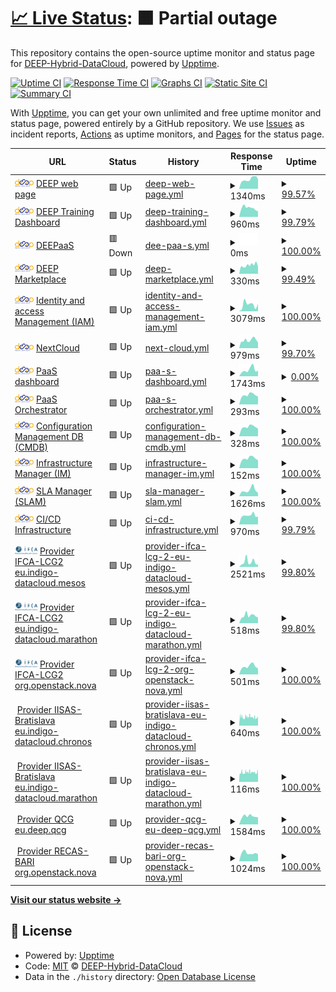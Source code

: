 # [📈 Live Status](https://status.deep-hybrid-datacloud.eu): <!--live status--> **🟧 Partial outage**

This repository contains the open-source uptime monitor and status page for [DEEP-Hybrid-DataCloud](https://deep-hybrid-datacloud.eu), powered by [Upptime](https://github.com/upptime/upptime).

[![Uptime CI](https://github.com/koj-co/upptime/workflows/Uptime%20CI/badge.svg)](https://github.com/koj-co/upptime/actions?query=workflow%3A%22Uptime+CI%22)
[![Response Time CI](https://github.com/koj-co/upptime/workflows/Response%20Time%20CI/badge.svg)](https://github.com/koj-co/upptime/actions?query=workflow%3A%22Response+Time+CI%22)
[![Graphs CI](https://github.com/koj-co/upptime/workflows/Graphs%20CI/badge.svg)](https://github.com/koj-co/upptime/actions?query=workflow%3A%22Graphs+CI%22)
[![Static Site CI](https://github.com/koj-co/upptime/workflows/Static%20Site%20CI/badge.svg)](https://github.com/koj-co/upptime/actions?query=workflow%3A%22Static+Site+CI%22)
[![Summary CI](https://github.com/koj-co/upptime/workflows/Summary%20CI/badge.svg)](https://github.com/koj-co/upptime/actions?query=workflow%3A%22Summary+CI%22)

With [Upptime](https://upptime.js.org), you can get your own unlimited and free uptime monitor and status page, powered entirely by a GitHub repository. We use [Issues](https://github.com/deephdc/status/issues) as incident reports, [Actions](https://github.com/deephdc/status/actions) as uptime monitors, and [Pages](https://status.deep-hybrid-datacloud.eu) for the status page.

<!--start: status pages-->
<!-- This summary is generated by Upptime (https://github.com/upptime/upptime) -->
<!-- Do not edit this manually, your changes will be overwritten -->
<!-- prettier-ignore -->
| URL | Status | History | Response Time | Uptime |
| --- | ------ | ------- | ------------- | ------ |
| <img alt="" src="https://raw.githubusercontent.com/deephdc/status/master/static/logo.png" height="13"> [DEEP web page](https://deep-hybrid-datacloud.eu/) | 🟩 Up | [deep-web-page.yml](https://github.com/deephdc/status/commits/HEAD/history/deep-web-page.yml) | <details><summary><img alt="Response time graph" src="./graphs/deep-web-page/response-time-week.png" height="20"> 1340ms</summary><br><a href="https://status.deep-hybrid-datacloud.eu/history/deep-web-page"><img alt="Response time 1284" src="https://img.shields.io/endpoint?url=https%3A%2F%2Fraw.githubusercontent.com%2Fdeephdc%2Fstatus%2FHEAD%2Fapi%2Fdeep-web-page%2Fresponse-time.json"></a><br><a href="https://status.deep-hybrid-datacloud.eu/history/deep-web-page"><img alt="24-hour response time 1337" src="https://img.shields.io/endpoint?url=https%3A%2F%2Fraw.githubusercontent.com%2Fdeephdc%2Fstatus%2FHEAD%2Fapi%2Fdeep-web-page%2Fresponse-time-day.json"></a><br><a href="https://status.deep-hybrid-datacloud.eu/history/deep-web-page"><img alt="7-day response time 1340" src="https://img.shields.io/endpoint?url=https%3A%2F%2Fraw.githubusercontent.com%2Fdeephdc%2Fstatus%2FHEAD%2Fapi%2Fdeep-web-page%2Fresponse-time-week.json"></a><br><a href="https://status.deep-hybrid-datacloud.eu/history/deep-web-page"><img alt="30-day response time 1223" src="https://img.shields.io/endpoint?url=https%3A%2F%2Fraw.githubusercontent.com%2Fdeephdc%2Fstatus%2FHEAD%2Fapi%2Fdeep-web-page%2Fresponse-time-month.json"></a><br><a href="https://status.deep-hybrid-datacloud.eu/history/deep-web-page"><img alt="1-year response time 1284" src="https://img.shields.io/endpoint?url=https%3A%2F%2Fraw.githubusercontent.com%2Fdeephdc%2Fstatus%2FHEAD%2Fapi%2Fdeep-web-page%2Fresponse-time-year.json"></a></details> | <details><summary><a href="https://status.deep-hybrid-datacloud.eu/history/deep-web-page">99.57%</a></summary><a href="https://status.deep-hybrid-datacloud.eu/history/deep-web-page"><img alt="All-time uptime 99.97%" src="https://img.shields.io/endpoint?url=https%3A%2F%2Fraw.githubusercontent.com%2Fdeephdc%2Fstatus%2FHEAD%2Fapi%2Fdeep-web-page%2Fuptime.json"></a><br><a href="https://status.deep-hybrid-datacloud.eu/history/deep-web-page"><img alt="24-hour uptime 100.00%" src="https://img.shields.io/endpoint?url=https%3A%2F%2Fraw.githubusercontent.com%2Fdeephdc%2Fstatus%2FHEAD%2Fapi%2Fdeep-web-page%2Fuptime-day.json"></a><br><a href="https://status.deep-hybrid-datacloud.eu/history/deep-web-page"><img alt="7-day uptime 99.57%" src="https://img.shields.io/endpoint?url=https%3A%2F%2Fraw.githubusercontent.com%2Fdeephdc%2Fstatus%2FHEAD%2Fapi%2Fdeep-web-page%2Fuptime-week.json"></a><br><a href="https://status.deep-hybrid-datacloud.eu/history/deep-web-page"><img alt="30-day uptime 99.90%" src="https://img.shields.io/endpoint?url=https%3A%2F%2Fraw.githubusercontent.com%2Fdeephdc%2Fstatus%2FHEAD%2Fapi%2Fdeep-web-page%2Fuptime-month.json"></a><br><a href="https://status.deep-hybrid-datacloud.eu/history/deep-web-page"><img alt="1-year uptime 99.97%" src="https://img.shields.io/endpoint?url=https%3A%2F%2Fraw.githubusercontent.com%2Fdeephdc%2Fstatus%2FHEAD%2Fapi%2Fdeep-web-page%2Fuptime-year.json"></a></details>
| <img alt="" src="https://raw.githubusercontent.com/deephdc/status/master/static/logo.png" height="13"> [DEEP Training Dashboard](https://train.deep-hybrid-datacloud.eu/) | 🟩 Up | [deep-training-dashboard.yml](https://github.com/deephdc/status/commits/HEAD/history/deep-training-dashboard.yml) | <details><summary><img alt="Response time graph" src="./graphs/deep-training-dashboard/response-time-week.png" height="20"> 960ms</summary><br><a href="https://status.deep-hybrid-datacloud.eu/history/deep-training-dashboard"><img alt="Response time 1827" src="https://img.shields.io/endpoint?url=https%3A%2F%2Fraw.githubusercontent.com%2Fdeephdc%2Fstatus%2FHEAD%2Fapi%2Fdeep-training-dashboard%2Fresponse-time.json"></a><br><a href="https://status.deep-hybrid-datacloud.eu/history/deep-training-dashboard"><img alt="24-hour response time 602" src="https://img.shields.io/endpoint?url=https%3A%2F%2Fraw.githubusercontent.com%2Fdeephdc%2Fstatus%2FHEAD%2Fapi%2Fdeep-training-dashboard%2Fresponse-time-day.json"></a><br><a href="https://status.deep-hybrid-datacloud.eu/history/deep-training-dashboard"><img alt="7-day response time 960" src="https://img.shields.io/endpoint?url=https%3A%2F%2Fraw.githubusercontent.com%2Fdeephdc%2Fstatus%2FHEAD%2Fapi%2Fdeep-training-dashboard%2Fresponse-time-week.json"></a><br><a href="https://status.deep-hybrid-datacloud.eu/history/deep-training-dashboard"><img alt="30-day response time 1652" src="https://img.shields.io/endpoint?url=https%3A%2F%2Fraw.githubusercontent.com%2Fdeephdc%2Fstatus%2FHEAD%2Fapi%2Fdeep-training-dashboard%2Fresponse-time-month.json"></a><br><a href="https://status.deep-hybrid-datacloud.eu/history/deep-training-dashboard"><img alt="1-year response time 1827" src="https://img.shields.io/endpoint?url=https%3A%2F%2Fraw.githubusercontent.com%2Fdeephdc%2Fstatus%2FHEAD%2Fapi%2Fdeep-training-dashboard%2Fresponse-time-year.json"></a></details> | <details><summary><a href="https://status.deep-hybrid-datacloud.eu/history/deep-training-dashboard">99.79%</a></summary><a href="https://status.deep-hybrid-datacloud.eu/history/deep-training-dashboard"><img alt="All-time uptime 97.08%" src="https://img.shields.io/endpoint?url=https%3A%2F%2Fraw.githubusercontent.com%2Fdeephdc%2Fstatus%2FHEAD%2Fapi%2Fdeep-training-dashboard%2Fuptime.json"></a><br><a href="https://status.deep-hybrid-datacloud.eu/history/deep-training-dashboard"><img alt="24-hour uptime 100.00%" src="https://img.shields.io/endpoint?url=https%3A%2F%2Fraw.githubusercontent.com%2Fdeephdc%2Fstatus%2FHEAD%2Fapi%2Fdeep-training-dashboard%2Fuptime-day.json"></a><br><a href="https://status.deep-hybrid-datacloud.eu/history/deep-training-dashboard"><img alt="7-day uptime 99.79%" src="https://img.shields.io/endpoint?url=https%3A%2F%2Fraw.githubusercontent.com%2Fdeephdc%2Fstatus%2FHEAD%2Fapi%2Fdeep-training-dashboard%2Fuptime-week.json"></a><br><a href="https://status.deep-hybrid-datacloud.eu/history/deep-training-dashboard"><img alt="30-day uptime 99.95%" src="https://img.shields.io/endpoint?url=https%3A%2F%2Fraw.githubusercontent.com%2Fdeephdc%2Fstatus%2FHEAD%2Fapi%2Fdeep-training-dashboard%2Fuptime-month.json"></a><br><a href="https://status.deep-hybrid-datacloud.eu/history/deep-training-dashboard"><img alt="1-year uptime 97.08%" src="https://img.shields.io/endpoint?url=https%3A%2F%2Fraw.githubusercontent.com%2Fdeephdc%2Fstatus%2FHEAD%2Fapi%2Fdeep-training-dashboard%2Fuptime-year.json"></a></details>
| <img alt="" src="https://raw.githubusercontent.com/deephdc/status/master/static/logo.png" height="13"> [DEEPaaS](https://deepaas.deep-hybrid-datacloud.eu/api/v1/web/deepaas/deep-oc/list.json) | 🟥 Down | [dee-paa-s.yml](https://github.com/deephdc/status/commits/HEAD/history/dee-paa-s.yml) | <details><summary><img alt="Response time graph" src="./graphs/dee-paa-s/response-time-week.png" height="20"> 0ms</summary><br><a href="https://status.deep-hybrid-datacloud.eu/history/dee-paa-s"><img alt="Response time 1362" src="https://img.shields.io/endpoint?url=https%3A%2F%2Fraw.githubusercontent.com%2Fdeephdc%2Fstatus%2FHEAD%2Fapi%2Fdee-paa-s%2Fresponse-time.json"></a><br><a href="https://status.deep-hybrid-datacloud.eu/history/dee-paa-s"><img alt="24-hour response time 0" src="https://img.shields.io/endpoint?url=https%3A%2F%2Fraw.githubusercontent.com%2Fdeephdc%2Fstatus%2FHEAD%2Fapi%2Fdee-paa-s%2Fresponse-time-day.json"></a><br><a href="https://status.deep-hybrid-datacloud.eu/history/dee-paa-s"><img alt="7-day response time 0" src="https://img.shields.io/endpoint?url=https%3A%2F%2Fraw.githubusercontent.com%2Fdeephdc%2Fstatus%2FHEAD%2Fapi%2Fdee-paa-s%2Fresponse-time-week.json"></a><br><a href="https://status.deep-hybrid-datacloud.eu/history/dee-paa-s"><img alt="30-day response time 0" src="https://img.shields.io/endpoint?url=https%3A%2F%2Fraw.githubusercontent.com%2Fdeephdc%2Fstatus%2FHEAD%2Fapi%2Fdee-paa-s%2Fresponse-time-month.json"></a><br><a href="https://status.deep-hybrid-datacloud.eu/history/dee-paa-s"><img alt="1-year response time 1362" src="https://img.shields.io/endpoint?url=https%3A%2F%2Fraw.githubusercontent.com%2Fdeephdc%2Fstatus%2FHEAD%2Fapi%2Fdee-paa-s%2Fresponse-time-year.json"></a></details> | <details><summary><a href="https://status.deep-hybrid-datacloud.eu/history/dee-paa-s">100.00%</a></summary><a href="https://status.deep-hybrid-datacloud.eu/history/dee-paa-s"><img alt="All-time uptime 82.95%" src="https://img.shields.io/endpoint?url=https%3A%2F%2Fraw.githubusercontent.com%2Fdeephdc%2Fstatus%2FHEAD%2Fapi%2Fdee-paa-s%2Fuptime.json"></a><br><a href="https://status.deep-hybrid-datacloud.eu/history/dee-paa-s"><img alt="24-hour uptime 100.00%" src="https://img.shields.io/endpoint?url=https%3A%2F%2Fraw.githubusercontent.com%2Fdeephdc%2Fstatus%2FHEAD%2Fapi%2Fdee-paa-s%2Fuptime-day.json"></a><br><a href="https://status.deep-hybrid-datacloud.eu/history/dee-paa-s"><img alt="7-day uptime 100.00%" src="https://img.shields.io/endpoint?url=https%3A%2F%2Fraw.githubusercontent.com%2Fdeephdc%2Fstatus%2FHEAD%2Fapi%2Fdee-paa-s%2Fuptime-week.json"></a><br><a href="https://status.deep-hybrid-datacloud.eu/history/dee-paa-s"><img alt="30-day uptime 100.00%" src="https://img.shields.io/endpoint?url=https%3A%2F%2Fraw.githubusercontent.com%2Fdeephdc%2Fstatus%2FHEAD%2Fapi%2Fdee-paa-s%2Fuptime-month.json"></a><br><a href="https://status.deep-hybrid-datacloud.eu/history/dee-paa-s"><img alt="1-year uptime 82.95%" src="https://img.shields.io/endpoint?url=https%3A%2F%2Fraw.githubusercontent.com%2Fdeephdc%2Fstatus%2FHEAD%2Fapi%2Fdee-paa-s%2Fuptime-year.json"></a></details>
| <img alt="" src="https://raw.githubusercontent.com/deephdc/status/master/static/logo.png" height="13"> [DEEP Marketplace](https://marketplace.deep-hybrid-datacloud.eu/) | 🟩 Up | [deep-marketplace.yml](https://github.com/deephdc/status/commits/HEAD/history/deep-marketplace.yml) | <details><summary><img alt="Response time graph" src="./graphs/deep-marketplace/response-time-week.png" height="20"> 330ms</summary><br><a href="https://status.deep-hybrid-datacloud.eu/history/deep-marketplace"><img alt="Response time 275" src="https://img.shields.io/endpoint?url=https%3A%2F%2Fraw.githubusercontent.com%2Fdeephdc%2Fstatus%2FHEAD%2Fapi%2Fdeep-marketplace%2Fresponse-time.json"></a><br><a href="https://status.deep-hybrid-datacloud.eu/history/deep-marketplace"><img alt="24-hour response time 275" src="https://img.shields.io/endpoint?url=https%3A%2F%2Fraw.githubusercontent.com%2Fdeephdc%2Fstatus%2FHEAD%2Fapi%2Fdeep-marketplace%2Fresponse-time-day.json"></a><br><a href="https://status.deep-hybrid-datacloud.eu/history/deep-marketplace"><img alt="7-day response time 330" src="https://img.shields.io/endpoint?url=https%3A%2F%2Fraw.githubusercontent.com%2Fdeephdc%2Fstatus%2FHEAD%2Fapi%2Fdeep-marketplace%2Fresponse-time-week.json"></a><br><a href="https://status.deep-hybrid-datacloud.eu/history/deep-marketplace"><img alt="30-day response time 305" src="https://img.shields.io/endpoint?url=https%3A%2F%2Fraw.githubusercontent.com%2Fdeephdc%2Fstatus%2FHEAD%2Fapi%2Fdeep-marketplace%2Fresponse-time-month.json"></a><br><a href="https://status.deep-hybrid-datacloud.eu/history/deep-marketplace"><img alt="1-year response time 275" src="https://img.shields.io/endpoint?url=https%3A%2F%2Fraw.githubusercontent.com%2Fdeephdc%2Fstatus%2FHEAD%2Fapi%2Fdeep-marketplace%2Fresponse-time-year.json"></a></details> | <details><summary><a href="https://status.deep-hybrid-datacloud.eu/history/deep-marketplace">99.49%</a></summary><a href="https://status.deep-hybrid-datacloud.eu/history/deep-marketplace"><img alt="All-time uptime 99.98%" src="https://img.shields.io/endpoint?url=https%3A%2F%2Fraw.githubusercontent.com%2Fdeephdc%2Fstatus%2FHEAD%2Fapi%2Fdeep-marketplace%2Fuptime.json"></a><br><a href="https://status.deep-hybrid-datacloud.eu/history/deep-marketplace"><img alt="24-hour uptime 100.00%" src="https://img.shields.io/endpoint?url=https%3A%2F%2Fraw.githubusercontent.com%2Fdeephdc%2Fstatus%2FHEAD%2Fapi%2Fdeep-marketplace%2Fuptime-day.json"></a><br><a href="https://status.deep-hybrid-datacloud.eu/history/deep-marketplace"><img alt="7-day uptime 99.49%" src="https://img.shields.io/endpoint?url=https%3A%2F%2Fraw.githubusercontent.com%2Fdeephdc%2Fstatus%2FHEAD%2Fapi%2Fdeep-marketplace%2Fuptime-week.json"></a><br><a href="https://status.deep-hybrid-datacloud.eu/history/deep-marketplace"><img alt="30-day uptime 99.88%" src="https://img.shields.io/endpoint?url=https%3A%2F%2Fraw.githubusercontent.com%2Fdeephdc%2Fstatus%2FHEAD%2Fapi%2Fdeep-marketplace%2Fuptime-month.json"></a><br><a href="https://status.deep-hybrid-datacloud.eu/history/deep-marketplace"><img alt="1-year uptime 99.98%" src="https://img.shields.io/endpoint?url=https%3A%2F%2Fraw.githubusercontent.com%2Fdeephdc%2Fstatus%2FHEAD%2Fapi%2Fdeep-marketplace%2Fuptime-year.json"></a></details>
| <img alt="" src="https://raw.githubusercontent.com/deephdc/status/master/static/logo.png" height="13"> [Identity and access Management (IAM)](https://iam.deep-hybrid-datacloud.eu/) | 🟩 Up | [identity-and-access-management-iam.yml](https://github.com/deephdc/status/commits/HEAD/history/identity-and-access-management-iam.yml) | <details><summary><img alt="Response time graph" src="./graphs/identity-and-access-management-iam/response-time-week.png" height="20"> 3079ms</summary><br><a href="https://status.deep-hybrid-datacloud.eu/history/identity-and-access-management-iam"><img alt="Response time 3440" src="https://img.shields.io/endpoint?url=https%3A%2F%2Fraw.githubusercontent.com%2Fdeephdc%2Fstatus%2FHEAD%2Fapi%2Fidentity-and-access-management-iam%2Fresponse-time.json"></a><br><a href="https://status.deep-hybrid-datacloud.eu/history/identity-and-access-management-iam"><img alt="24-hour response time 3324" src="https://img.shields.io/endpoint?url=https%3A%2F%2Fraw.githubusercontent.com%2Fdeephdc%2Fstatus%2FHEAD%2Fapi%2Fidentity-and-access-management-iam%2Fresponse-time-day.json"></a><br><a href="https://status.deep-hybrid-datacloud.eu/history/identity-and-access-management-iam"><img alt="7-day response time 3079" src="https://img.shields.io/endpoint?url=https%3A%2F%2Fraw.githubusercontent.com%2Fdeephdc%2Fstatus%2FHEAD%2Fapi%2Fidentity-and-access-management-iam%2Fresponse-time-week.json"></a><br><a href="https://status.deep-hybrid-datacloud.eu/history/identity-and-access-management-iam"><img alt="30-day response time 3168" src="https://img.shields.io/endpoint?url=https%3A%2F%2Fraw.githubusercontent.com%2Fdeephdc%2Fstatus%2FHEAD%2Fapi%2Fidentity-and-access-management-iam%2Fresponse-time-month.json"></a><br><a href="https://status.deep-hybrid-datacloud.eu/history/identity-and-access-management-iam"><img alt="1-year response time 3440" src="https://img.shields.io/endpoint?url=https%3A%2F%2Fraw.githubusercontent.com%2Fdeephdc%2Fstatus%2FHEAD%2Fapi%2Fidentity-and-access-management-iam%2Fresponse-time-year.json"></a></details> | <details><summary><a href="https://status.deep-hybrid-datacloud.eu/history/identity-and-access-management-iam">100.00%</a></summary><a href="https://status.deep-hybrid-datacloud.eu/history/identity-and-access-management-iam"><img alt="All-time uptime 99.28%" src="https://img.shields.io/endpoint?url=https%3A%2F%2Fraw.githubusercontent.com%2Fdeephdc%2Fstatus%2FHEAD%2Fapi%2Fidentity-and-access-management-iam%2Fuptime.json"></a><br><a href="https://status.deep-hybrid-datacloud.eu/history/identity-and-access-management-iam"><img alt="24-hour uptime 100.00%" src="https://img.shields.io/endpoint?url=https%3A%2F%2Fraw.githubusercontent.com%2Fdeephdc%2Fstatus%2FHEAD%2Fapi%2Fidentity-and-access-management-iam%2Fuptime-day.json"></a><br><a href="https://status.deep-hybrid-datacloud.eu/history/identity-and-access-management-iam"><img alt="7-day uptime 100.00%" src="https://img.shields.io/endpoint?url=https%3A%2F%2Fraw.githubusercontent.com%2Fdeephdc%2Fstatus%2FHEAD%2Fapi%2Fidentity-and-access-management-iam%2Fuptime-week.json"></a><br><a href="https://status.deep-hybrid-datacloud.eu/history/identity-and-access-management-iam"><img alt="30-day uptime 99.97%" src="https://img.shields.io/endpoint?url=https%3A%2F%2Fraw.githubusercontent.com%2Fdeephdc%2Fstatus%2FHEAD%2Fapi%2Fidentity-and-access-management-iam%2Fuptime-month.json"></a><br><a href="https://status.deep-hybrid-datacloud.eu/history/identity-and-access-management-iam"><img alt="1-year uptime 99.28%" src="https://img.shields.io/endpoint?url=https%3A%2F%2Fraw.githubusercontent.com%2Fdeephdc%2Fstatus%2FHEAD%2Fapi%2Fidentity-and-access-management-iam%2Fuptime-year.json"></a></details>
| <img alt="" src="https://raw.githubusercontent.com/deephdc/status/master/static/logo.png" height="13"> [NextCloud](https://nc.deep-hybrid-datacloud.eu/) | 🟩 Up | [next-cloud.yml](https://github.com/deephdc/status/commits/HEAD/history/next-cloud.yml) | <details><summary><img alt="Response time graph" src="./graphs/next-cloud/response-time-week.png" height="20"> 979ms</summary><br><a href="https://status.deep-hybrid-datacloud.eu/history/next-cloud"><img alt="Response time 976" src="https://img.shields.io/endpoint?url=https%3A%2F%2Fraw.githubusercontent.com%2Fdeephdc%2Fstatus%2FHEAD%2Fapi%2Fnext-cloud%2Fresponse-time.json"></a><br><a href="https://status.deep-hybrid-datacloud.eu/history/next-cloud"><img alt="24-hour response time 686" src="https://img.shields.io/endpoint?url=https%3A%2F%2Fraw.githubusercontent.com%2Fdeephdc%2Fstatus%2FHEAD%2Fapi%2Fnext-cloud%2Fresponse-time-day.json"></a><br><a href="https://status.deep-hybrid-datacloud.eu/history/next-cloud"><img alt="7-day response time 979" src="https://img.shields.io/endpoint?url=https%3A%2F%2Fraw.githubusercontent.com%2Fdeephdc%2Fstatus%2FHEAD%2Fapi%2Fnext-cloud%2Fresponse-time-week.json"></a><br><a href="https://status.deep-hybrid-datacloud.eu/history/next-cloud"><img alt="30-day response time 871" src="https://img.shields.io/endpoint?url=https%3A%2F%2Fraw.githubusercontent.com%2Fdeephdc%2Fstatus%2FHEAD%2Fapi%2Fnext-cloud%2Fresponse-time-month.json"></a><br><a href="https://status.deep-hybrid-datacloud.eu/history/next-cloud"><img alt="1-year response time 976" src="https://img.shields.io/endpoint?url=https%3A%2F%2Fraw.githubusercontent.com%2Fdeephdc%2Fstatus%2FHEAD%2Fapi%2Fnext-cloud%2Fresponse-time-year.json"></a></details> | <details><summary><a href="https://status.deep-hybrid-datacloud.eu/history/next-cloud">99.70%</a></summary><a href="https://status.deep-hybrid-datacloud.eu/history/next-cloud"><img alt="All-time uptime 99.99%" src="https://img.shields.io/endpoint?url=https%3A%2F%2Fraw.githubusercontent.com%2Fdeephdc%2Fstatus%2FHEAD%2Fapi%2Fnext-cloud%2Fuptime.json"></a><br><a href="https://status.deep-hybrid-datacloud.eu/history/next-cloud"><img alt="24-hour uptime 100.00%" src="https://img.shields.io/endpoint?url=https%3A%2F%2Fraw.githubusercontent.com%2Fdeephdc%2Fstatus%2FHEAD%2Fapi%2Fnext-cloud%2Fuptime-day.json"></a><br><a href="https://status.deep-hybrid-datacloud.eu/history/next-cloud"><img alt="7-day uptime 99.70%" src="https://img.shields.io/endpoint?url=https%3A%2F%2Fraw.githubusercontent.com%2Fdeephdc%2Fstatus%2FHEAD%2Fapi%2Fnext-cloud%2Fuptime-week.json"></a><br><a href="https://status.deep-hybrid-datacloud.eu/history/next-cloud"><img alt="30-day uptime 99.93%" src="https://img.shields.io/endpoint?url=https%3A%2F%2Fraw.githubusercontent.com%2Fdeephdc%2Fstatus%2FHEAD%2Fapi%2Fnext-cloud%2Fuptime-month.json"></a><br><a href="https://status.deep-hybrid-datacloud.eu/history/next-cloud"><img alt="1-year uptime 99.99%" src="https://img.shields.io/endpoint?url=https%3A%2F%2Fraw.githubusercontent.com%2Fdeephdc%2Fstatus%2FHEAD%2Fapi%2Fnext-cloud%2Fuptime-year.json"></a></details>
| <img alt="" src="https://raw.githubusercontent.com/deephdc/status/master/static/logo.png" height="13"> [PaaS dashboard](https://deep-paas.cloud.ba.infn.it/) | 🟩 Up | [paa-s-dashboard.yml](https://github.com/deephdc/status/commits/HEAD/history/paa-s-dashboard.yml) | <details><summary><img alt="Response time graph" src="./graphs/paa-s-dashboard/response-time-week.png" height="20"> 1743ms</summary><br><a href="https://status.deep-hybrid-datacloud.eu/history/paa-s-dashboard"><img alt="Response time 1522" src="https://img.shields.io/endpoint?url=https%3A%2F%2Fraw.githubusercontent.com%2Fdeephdc%2Fstatus%2FHEAD%2Fapi%2Fpaa-s-dashboard%2Fresponse-time.json"></a><br><a href="https://status.deep-hybrid-datacloud.eu/history/paa-s-dashboard"><img alt="24-hour response time 1479" src="https://img.shields.io/endpoint?url=https%3A%2F%2Fraw.githubusercontent.com%2Fdeephdc%2Fstatus%2FHEAD%2Fapi%2Fpaa-s-dashboard%2Fresponse-time-day.json"></a><br><a href="https://status.deep-hybrid-datacloud.eu/history/paa-s-dashboard"><img alt="7-day response time 1743" src="https://img.shields.io/endpoint?url=https%3A%2F%2Fraw.githubusercontent.com%2Fdeephdc%2Fstatus%2FHEAD%2Fapi%2Fpaa-s-dashboard%2Fresponse-time-week.json"></a><br><a href="https://status.deep-hybrid-datacloud.eu/history/paa-s-dashboard"><img alt="30-day response time 1610" src="https://img.shields.io/endpoint?url=https%3A%2F%2Fraw.githubusercontent.com%2Fdeephdc%2Fstatus%2FHEAD%2Fapi%2Fpaa-s-dashboard%2Fresponse-time-month.json"></a><br><a href="https://status.deep-hybrid-datacloud.eu/history/paa-s-dashboard"><img alt="1-year response time 1522" src="https://img.shields.io/endpoint?url=https%3A%2F%2Fraw.githubusercontent.com%2Fdeephdc%2Fstatus%2FHEAD%2Fapi%2Fpaa-s-dashboard%2Fresponse-time-year.json"></a></details> | <details><summary><a href="https://status.deep-hybrid-datacloud.eu/history/paa-s-dashboard">0.00%</a></summary><a href="https://status.deep-hybrid-datacloud.eu/history/paa-s-dashboard"><img alt="All-time uptime 50.64%" src="https://img.shields.io/endpoint?url=https%3A%2F%2Fraw.githubusercontent.com%2Fdeephdc%2Fstatus%2FHEAD%2Fapi%2Fpaa-s-dashboard%2Fuptime.json"></a><br><a href="https://status.deep-hybrid-datacloud.eu/history/paa-s-dashboard"><img alt="24-hour uptime 0.00%" src="https://img.shields.io/endpoint?url=https%3A%2F%2Fraw.githubusercontent.com%2Fdeephdc%2Fstatus%2FHEAD%2Fapi%2Fpaa-s-dashboard%2Fuptime-day.json"></a><br><a href="https://status.deep-hybrid-datacloud.eu/history/paa-s-dashboard"><img alt="7-day uptime 0.00%" src="https://img.shields.io/endpoint?url=https%3A%2F%2Fraw.githubusercontent.com%2Fdeephdc%2Fstatus%2FHEAD%2Fapi%2Fpaa-s-dashboard%2Fuptime-week.json"></a><br><a href="https://status.deep-hybrid-datacloud.eu/history/paa-s-dashboard"><img alt="30-day uptime 0.00%" src="https://img.shields.io/endpoint?url=https%3A%2F%2Fraw.githubusercontent.com%2Fdeephdc%2Fstatus%2FHEAD%2Fapi%2Fpaa-s-dashboard%2Fuptime-month.json"></a><br><a href="https://status.deep-hybrid-datacloud.eu/history/paa-s-dashboard"><img alt="1-year uptime 50.64%" src="https://img.shields.io/endpoint?url=https%3A%2F%2Fraw.githubusercontent.com%2Fdeephdc%2Fstatus%2FHEAD%2Fapi%2Fpaa-s-dashboard%2Fuptime-year.json"></a></details>
| <img alt="" src="https://raw.githubusercontent.com/deephdc/status/master/static/logo.png" height="13"> [PaaS Orchestrator](https://deep-paas.cloud.ba.infn.it/orchestrator) | 🟩 Up | [paa-s-orchestrator.yml](https://github.com/deephdc/status/commits/HEAD/history/paa-s-orchestrator.yml) | <details><summary><img alt="Response time graph" src="./graphs/paa-s-orchestrator/response-time-week.png" height="20"> 293ms</summary><br><a href="https://status.deep-hybrid-datacloud.eu/history/paa-s-orchestrator"><img alt="Response time 271" src="https://img.shields.io/endpoint?url=https%3A%2F%2Fraw.githubusercontent.com%2Fdeephdc%2Fstatus%2FHEAD%2Fapi%2Fpaa-s-orchestrator%2Fresponse-time.json"></a><br><a href="https://status.deep-hybrid-datacloud.eu/history/paa-s-orchestrator"><img alt="24-hour response time 245" src="https://img.shields.io/endpoint?url=https%3A%2F%2Fraw.githubusercontent.com%2Fdeephdc%2Fstatus%2FHEAD%2Fapi%2Fpaa-s-orchestrator%2Fresponse-time-day.json"></a><br><a href="https://status.deep-hybrid-datacloud.eu/history/paa-s-orchestrator"><img alt="7-day response time 293" src="https://img.shields.io/endpoint?url=https%3A%2F%2Fraw.githubusercontent.com%2Fdeephdc%2Fstatus%2FHEAD%2Fapi%2Fpaa-s-orchestrator%2Fresponse-time-week.json"></a><br><a href="https://status.deep-hybrid-datacloud.eu/history/paa-s-orchestrator"><img alt="30-day response time 280" src="https://img.shields.io/endpoint?url=https%3A%2F%2Fraw.githubusercontent.com%2Fdeephdc%2Fstatus%2FHEAD%2Fapi%2Fpaa-s-orchestrator%2Fresponse-time-month.json"></a><br><a href="https://status.deep-hybrid-datacloud.eu/history/paa-s-orchestrator"><img alt="1-year response time 271" src="https://img.shields.io/endpoint?url=https%3A%2F%2Fraw.githubusercontent.com%2Fdeephdc%2Fstatus%2FHEAD%2Fapi%2Fpaa-s-orchestrator%2Fresponse-time-year.json"></a></details> | <details><summary><a href="https://status.deep-hybrid-datacloud.eu/history/paa-s-orchestrator">100.00%</a></summary><a href="https://status.deep-hybrid-datacloud.eu/history/paa-s-orchestrator"><img alt="All-time uptime 100.00%" src="https://img.shields.io/endpoint?url=https%3A%2F%2Fraw.githubusercontent.com%2Fdeephdc%2Fstatus%2FHEAD%2Fapi%2Fpaa-s-orchestrator%2Fuptime.json"></a><br><a href="https://status.deep-hybrid-datacloud.eu/history/paa-s-orchestrator"><img alt="24-hour uptime 100.00%" src="https://img.shields.io/endpoint?url=https%3A%2F%2Fraw.githubusercontent.com%2Fdeephdc%2Fstatus%2FHEAD%2Fapi%2Fpaa-s-orchestrator%2Fuptime-day.json"></a><br><a href="https://status.deep-hybrid-datacloud.eu/history/paa-s-orchestrator"><img alt="7-day uptime 100.00%" src="https://img.shields.io/endpoint?url=https%3A%2F%2Fraw.githubusercontent.com%2Fdeephdc%2Fstatus%2FHEAD%2Fapi%2Fpaa-s-orchestrator%2Fuptime-week.json"></a><br><a href="https://status.deep-hybrid-datacloud.eu/history/paa-s-orchestrator"><img alt="30-day uptime 100.00%" src="https://img.shields.io/endpoint?url=https%3A%2F%2Fraw.githubusercontent.com%2Fdeephdc%2Fstatus%2FHEAD%2Fapi%2Fpaa-s-orchestrator%2Fuptime-month.json"></a><br><a href="https://status.deep-hybrid-datacloud.eu/history/paa-s-orchestrator"><img alt="1-year uptime 100.00%" src="https://img.shields.io/endpoint?url=https%3A%2F%2Fraw.githubusercontent.com%2Fdeephdc%2Fstatus%2FHEAD%2Fapi%2Fpaa-s-orchestrator%2Fuptime-year.json"></a></details>
| <img alt="" src="https://raw.githubusercontent.com/deephdc/status/master/static/logo.png" height="13"> [Configuration Management DB (CMDB)](https://deep-paas.cloud.ba.infn.it/cmdb) | 🟩 Up | [configuration-management-db-cmdb.yml](https://github.com/deephdc/status/commits/HEAD/history/configuration-management-db-cmdb.yml) | <details><summary><img alt="Response time graph" src="./graphs/configuration-management-db-cmdb/response-time-week.png" height="20"> 328ms</summary><br><a href="https://status.deep-hybrid-datacloud.eu/history/configuration-management-db-cmdb"><img alt="Response time 300" src="https://img.shields.io/endpoint?url=https%3A%2F%2Fraw.githubusercontent.com%2Fdeephdc%2Fstatus%2FHEAD%2Fapi%2Fconfiguration-management-db-cmdb%2Fresponse-time.json"></a><br><a href="https://status.deep-hybrid-datacloud.eu/history/configuration-management-db-cmdb"><img alt="24-hour response time 270" src="https://img.shields.io/endpoint?url=https%3A%2F%2Fraw.githubusercontent.com%2Fdeephdc%2Fstatus%2FHEAD%2Fapi%2Fconfiguration-management-db-cmdb%2Fresponse-time-day.json"></a><br><a href="https://status.deep-hybrid-datacloud.eu/history/configuration-management-db-cmdb"><img alt="7-day response time 328" src="https://img.shields.io/endpoint?url=https%3A%2F%2Fraw.githubusercontent.com%2Fdeephdc%2Fstatus%2FHEAD%2Fapi%2Fconfiguration-management-db-cmdb%2Fresponse-time-week.json"></a><br><a href="https://status.deep-hybrid-datacloud.eu/history/configuration-management-db-cmdb"><img alt="30-day response time 309" src="https://img.shields.io/endpoint?url=https%3A%2F%2Fraw.githubusercontent.com%2Fdeephdc%2Fstatus%2FHEAD%2Fapi%2Fconfiguration-management-db-cmdb%2Fresponse-time-month.json"></a><br><a href="https://status.deep-hybrid-datacloud.eu/history/configuration-management-db-cmdb"><img alt="1-year response time 300" src="https://img.shields.io/endpoint?url=https%3A%2F%2Fraw.githubusercontent.com%2Fdeephdc%2Fstatus%2FHEAD%2Fapi%2Fconfiguration-management-db-cmdb%2Fresponse-time-year.json"></a></details> | <details><summary><a href="https://status.deep-hybrid-datacloud.eu/history/configuration-management-db-cmdb">100.00%</a></summary><a href="https://status.deep-hybrid-datacloud.eu/history/configuration-management-db-cmdb"><img alt="All-time uptime 100.00%" src="https://img.shields.io/endpoint?url=https%3A%2F%2Fraw.githubusercontent.com%2Fdeephdc%2Fstatus%2FHEAD%2Fapi%2Fconfiguration-management-db-cmdb%2Fuptime.json"></a><br><a href="https://status.deep-hybrid-datacloud.eu/history/configuration-management-db-cmdb"><img alt="24-hour uptime 100.00%" src="https://img.shields.io/endpoint?url=https%3A%2F%2Fraw.githubusercontent.com%2Fdeephdc%2Fstatus%2FHEAD%2Fapi%2Fconfiguration-management-db-cmdb%2Fuptime-day.json"></a><br><a href="https://status.deep-hybrid-datacloud.eu/history/configuration-management-db-cmdb"><img alt="7-day uptime 100.00%" src="https://img.shields.io/endpoint?url=https%3A%2F%2Fraw.githubusercontent.com%2Fdeephdc%2Fstatus%2FHEAD%2Fapi%2Fconfiguration-management-db-cmdb%2Fuptime-week.json"></a><br><a href="https://status.deep-hybrid-datacloud.eu/history/configuration-management-db-cmdb"><img alt="30-day uptime 100.00%" src="https://img.shields.io/endpoint?url=https%3A%2F%2Fraw.githubusercontent.com%2Fdeephdc%2Fstatus%2FHEAD%2Fapi%2Fconfiguration-management-db-cmdb%2Fuptime-month.json"></a><br><a href="https://status.deep-hybrid-datacloud.eu/history/configuration-management-db-cmdb"><img alt="1-year uptime 100.00%" src="https://img.shields.io/endpoint?url=https%3A%2F%2Fraw.githubusercontent.com%2Fdeephdc%2Fstatus%2FHEAD%2Fapi%2Fconfiguration-management-db-cmdb%2Fuptime-year.json"></a></details>
| <img alt="" src="https://raw.githubusercontent.com/deephdc/status/master/static/logo.png" height="13"> [Infrastructure Manager (IM)](https://deep-paas.cloud.ba.infn.it/im/version) | 🟩 Up | [infrastructure-manager-im.yml](https://github.com/deephdc/status/commits/HEAD/history/infrastructure-manager-im.yml) | <details><summary><img alt="Response time graph" src="./graphs/infrastructure-manager-im/response-time-week.png" height="20"> 152ms</summary><br><a href="https://status.deep-hybrid-datacloud.eu/history/infrastructure-manager-im"><img alt="Response time 139" src="https://img.shields.io/endpoint?url=https%3A%2F%2Fraw.githubusercontent.com%2Fdeephdc%2Fstatus%2FHEAD%2Fapi%2Finfrastructure-manager-im%2Fresponse-time.json"></a><br><a href="https://status.deep-hybrid-datacloud.eu/history/infrastructure-manager-im"><img alt="24-hour response time 125" src="https://img.shields.io/endpoint?url=https%3A%2F%2Fraw.githubusercontent.com%2Fdeephdc%2Fstatus%2FHEAD%2Fapi%2Finfrastructure-manager-im%2Fresponse-time-day.json"></a><br><a href="https://status.deep-hybrid-datacloud.eu/history/infrastructure-manager-im"><img alt="7-day response time 152" src="https://img.shields.io/endpoint?url=https%3A%2F%2Fraw.githubusercontent.com%2Fdeephdc%2Fstatus%2FHEAD%2Fapi%2Finfrastructure-manager-im%2Fresponse-time-week.json"></a><br><a href="https://status.deep-hybrid-datacloud.eu/history/infrastructure-manager-im"><img alt="30-day response time 144" src="https://img.shields.io/endpoint?url=https%3A%2F%2Fraw.githubusercontent.com%2Fdeephdc%2Fstatus%2FHEAD%2Fapi%2Finfrastructure-manager-im%2Fresponse-time-month.json"></a><br><a href="https://status.deep-hybrid-datacloud.eu/history/infrastructure-manager-im"><img alt="1-year response time 139" src="https://img.shields.io/endpoint?url=https%3A%2F%2Fraw.githubusercontent.com%2Fdeephdc%2Fstatus%2FHEAD%2Fapi%2Finfrastructure-manager-im%2Fresponse-time-year.json"></a></details> | <details><summary><a href="https://status.deep-hybrid-datacloud.eu/history/infrastructure-manager-im">100.00%</a></summary><a href="https://status.deep-hybrid-datacloud.eu/history/infrastructure-manager-im"><img alt="All-time uptime 99.58%" src="https://img.shields.io/endpoint?url=https%3A%2F%2Fraw.githubusercontent.com%2Fdeephdc%2Fstatus%2FHEAD%2Fapi%2Finfrastructure-manager-im%2Fuptime.json"></a><br><a href="https://status.deep-hybrid-datacloud.eu/history/infrastructure-manager-im"><img alt="24-hour uptime 100.00%" src="https://img.shields.io/endpoint?url=https%3A%2F%2Fraw.githubusercontent.com%2Fdeephdc%2Fstatus%2FHEAD%2Fapi%2Finfrastructure-manager-im%2Fuptime-day.json"></a><br><a href="https://status.deep-hybrid-datacloud.eu/history/infrastructure-manager-im"><img alt="7-day uptime 100.00%" src="https://img.shields.io/endpoint?url=https%3A%2F%2Fraw.githubusercontent.com%2Fdeephdc%2Fstatus%2FHEAD%2Fapi%2Finfrastructure-manager-im%2Fuptime-week.json"></a><br><a href="https://status.deep-hybrid-datacloud.eu/history/infrastructure-manager-im"><img alt="30-day uptime 100.00%" src="https://img.shields.io/endpoint?url=https%3A%2F%2Fraw.githubusercontent.com%2Fdeephdc%2Fstatus%2FHEAD%2Fapi%2Finfrastructure-manager-im%2Fuptime-month.json"></a><br><a href="https://status.deep-hybrid-datacloud.eu/history/infrastructure-manager-im"><img alt="1-year uptime 99.58%" src="https://img.shields.io/endpoint?url=https%3A%2F%2Fraw.githubusercontent.com%2Fdeephdc%2Fstatus%2FHEAD%2Fapi%2Finfrastructure-manager-im%2Fuptime-year.json"></a></details>
| <img alt="" src="https://raw.githubusercontent.com/deephdc/status/master/static/logo.png" height="13"> [SLA Manager (SLAM)](https://deep-slam.cloud.ba.infn.it:8443/rest/slam) | 🟩 Up | [sla-manager-slam.yml](https://github.com/deephdc/status/commits/HEAD/history/sla-manager-slam.yml) | <details><summary><img alt="Response time graph" src="./graphs/sla-manager-slam/response-time-week.png" height="20"> 1626ms</summary><br><a href="https://status.deep-hybrid-datacloud.eu/history/sla-manager-slam"><img alt="Response time 1425" src="https://img.shields.io/endpoint?url=https%3A%2F%2Fraw.githubusercontent.com%2Fdeephdc%2Fstatus%2FHEAD%2Fapi%2Fsla-manager-slam%2Fresponse-time.json"></a><br><a href="https://status.deep-hybrid-datacloud.eu/history/sla-manager-slam"><img alt="24-hour response time 942" src="https://img.shields.io/endpoint?url=https%3A%2F%2Fraw.githubusercontent.com%2Fdeephdc%2Fstatus%2FHEAD%2Fapi%2Fsla-manager-slam%2Fresponse-time-day.json"></a><br><a href="https://status.deep-hybrid-datacloud.eu/history/sla-manager-slam"><img alt="7-day response time 1626" src="https://img.shields.io/endpoint?url=https%3A%2F%2Fraw.githubusercontent.com%2Fdeephdc%2Fstatus%2FHEAD%2Fapi%2Fsla-manager-slam%2Fresponse-time-week.json"></a><br><a href="https://status.deep-hybrid-datacloud.eu/history/sla-manager-slam"><img alt="30-day response time 1545" src="https://img.shields.io/endpoint?url=https%3A%2F%2Fraw.githubusercontent.com%2Fdeephdc%2Fstatus%2FHEAD%2Fapi%2Fsla-manager-slam%2Fresponse-time-month.json"></a><br><a href="https://status.deep-hybrid-datacloud.eu/history/sla-manager-slam"><img alt="1-year response time 1425" src="https://img.shields.io/endpoint?url=https%3A%2F%2Fraw.githubusercontent.com%2Fdeephdc%2Fstatus%2FHEAD%2Fapi%2Fsla-manager-slam%2Fresponse-time-year.json"></a></details> | <details><summary><a href="https://status.deep-hybrid-datacloud.eu/history/sla-manager-slam">100.00%</a></summary><a href="https://status.deep-hybrid-datacloud.eu/history/sla-manager-slam"><img alt="All-time uptime 99.98%" src="https://img.shields.io/endpoint?url=https%3A%2F%2Fraw.githubusercontent.com%2Fdeephdc%2Fstatus%2FHEAD%2Fapi%2Fsla-manager-slam%2Fuptime.json"></a><br><a href="https://status.deep-hybrid-datacloud.eu/history/sla-manager-slam"><img alt="24-hour uptime 100.00%" src="https://img.shields.io/endpoint?url=https%3A%2F%2Fraw.githubusercontent.com%2Fdeephdc%2Fstatus%2FHEAD%2Fapi%2Fsla-manager-slam%2Fuptime-day.json"></a><br><a href="https://status.deep-hybrid-datacloud.eu/history/sla-manager-slam"><img alt="7-day uptime 100.00%" src="https://img.shields.io/endpoint?url=https%3A%2F%2Fraw.githubusercontent.com%2Fdeephdc%2Fstatus%2FHEAD%2Fapi%2Fsla-manager-slam%2Fuptime-week.json"></a><br><a href="https://status.deep-hybrid-datacloud.eu/history/sla-manager-slam"><img alt="30-day uptime 100.00%" src="https://img.shields.io/endpoint?url=https%3A%2F%2Fraw.githubusercontent.com%2Fdeephdc%2Fstatus%2FHEAD%2Fapi%2Fsla-manager-slam%2Fuptime-month.json"></a><br><a href="https://status.deep-hybrid-datacloud.eu/history/sla-manager-slam"><img alt="1-year uptime 99.98%" src="https://img.shields.io/endpoint?url=https%3A%2F%2Fraw.githubusercontent.com%2Fdeephdc%2Fstatus%2FHEAD%2Fapi%2Fsla-manager-slam%2Fuptime-year.json"></a></details>
| <img alt="" src="https://raw.githubusercontent.com/deephdc/status/master/static/logo.png" height="13"> [CI/CD Infrastructure](https://jenkins.indigo-datacloud.eu/) | 🟩 Up | [ci-cd-infrastructure.yml](https://github.com/deephdc/status/commits/HEAD/history/ci-cd-infrastructure.yml) | <details><summary><img alt="Response time graph" src="./graphs/ci-cd-infrastructure/response-time-week.png" height="20"> 970ms</summary><br><a href="https://status.deep-hybrid-datacloud.eu/history/ci-cd-infrastructure"><img alt="Response time 1217" src="https://img.shields.io/endpoint?url=https%3A%2F%2Fraw.githubusercontent.com%2Fdeephdc%2Fstatus%2FHEAD%2Fapi%2Fci-cd-infrastructure%2Fresponse-time.json"></a><br><a href="https://status.deep-hybrid-datacloud.eu/history/ci-cd-infrastructure"><img alt="24-hour response time 860" src="https://img.shields.io/endpoint?url=https%3A%2F%2Fraw.githubusercontent.com%2Fdeephdc%2Fstatus%2FHEAD%2Fapi%2Fci-cd-infrastructure%2Fresponse-time-day.json"></a><br><a href="https://status.deep-hybrid-datacloud.eu/history/ci-cd-infrastructure"><img alt="7-day response time 970" src="https://img.shields.io/endpoint?url=https%3A%2F%2Fraw.githubusercontent.com%2Fdeephdc%2Fstatus%2FHEAD%2Fapi%2Fci-cd-infrastructure%2Fresponse-time-week.json"></a><br><a href="https://status.deep-hybrid-datacloud.eu/history/ci-cd-infrastructure"><img alt="30-day response time 893" src="https://img.shields.io/endpoint?url=https%3A%2F%2Fraw.githubusercontent.com%2Fdeephdc%2Fstatus%2FHEAD%2Fapi%2Fci-cd-infrastructure%2Fresponse-time-month.json"></a><br><a href="https://status.deep-hybrid-datacloud.eu/history/ci-cd-infrastructure"><img alt="1-year response time 1217" src="https://img.shields.io/endpoint?url=https%3A%2F%2Fraw.githubusercontent.com%2Fdeephdc%2Fstatus%2FHEAD%2Fapi%2Fci-cd-infrastructure%2Fresponse-time-year.json"></a></details> | <details><summary><a href="https://status.deep-hybrid-datacloud.eu/history/ci-cd-infrastructure">99.79%</a></summary><a href="https://status.deep-hybrid-datacloud.eu/history/ci-cd-infrastructure"><img alt="All-time uptime 98.69%" src="https://img.shields.io/endpoint?url=https%3A%2F%2Fraw.githubusercontent.com%2Fdeephdc%2Fstatus%2FHEAD%2Fapi%2Fci-cd-infrastructure%2Fuptime.json"></a><br><a href="https://status.deep-hybrid-datacloud.eu/history/ci-cd-infrastructure"><img alt="24-hour uptime 100.00%" src="https://img.shields.io/endpoint?url=https%3A%2F%2Fraw.githubusercontent.com%2Fdeephdc%2Fstatus%2FHEAD%2Fapi%2Fci-cd-infrastructure%2Fuptime-day.json"></a><br><a href="https://status.deep-hybrid-datacloud.eu/history/ci-cd-infrastructure"><img alt="7-day uptime 99.79%" src="https://img.shields.io/endpoint?url=https%3A%2F%2Fraw.githubusercontent.com%2Fdeephdc%2Fstatus%2FHEAD%2Fapi%2Fci-cd-infrastructure%2Fuptime-week.json"></a><br><a href="https://status.deep-hybrid-datacloud.eu/history/ci-cd-infrastructure"><img alt="30-day uptime 99.95%" src="https://img.shields.io/endpoint?url=https%3A%2F%2Fraw.githubusercontent.com%2Fdeephdc%2Fstatus%2FHEAD%2Fapi%2Fci-cd-infrastructure%2Fuptime-month.json"></a><br><a href="https://status.deep-hybrid-datacloud.eu/history/ci-cd-infrastructure"><img alt="1-year uptime 98.69%" src="https://img.shields.io/endpoint?url=https%3A%2F%2Fraw.githubusercontent.com%2Fdeephdc%2Fstatus%2FHEAD%2Fapi%2Fci-cd-infrastructure%2Fuptime-year.json"></a></details>
| <img alt="" src="https://raw.githubusercontent.com/deephdc/status/master/static/logo-ifca.png" height="13"> [Provider IFCA-LCG2   eu.indigo-datacloud.mesos](https://mesos.cloud.ifca.es/mesos) | 🟩 Up | [provider-ifca-lcg-2-eu-indigo-datacloud-mesos.yml](https://github.com/deephdc/status/commits/HEAD/history/provider-ifca-lcg-2-eu-indigo-datacloud-mesos.yml) | <details><summary><img alt="Response time graph" src="./graphs/provider-ifca-lcg-2-eu-indigo-datacloud-mesos/response-time-week.png" height="20"> 2521ms</summary><br><a href="https://status.deep-hybrid-datacloud.eu/history/provider-ifca-lcg-2-eu-indigo-datacloud-mesos"><img alt="Response time 2961" src="https://img.shields.io/endpoint?url=https%3A%2F%2Fraw.githubusercontent.com%2Fdeephdc%2Fstatus%2FHEAD%2Fapi%2Fprovider-ifca-lcg-2-eu-indigo-datacloud-mesos%2Fresponse-time.json"></a><br><a href="https://status.deep-hybrid-datacloud.eu/history/provider-ifca-lcg-2-eu-indigo-datacloud-mesos"><img alt="24-hour response time 1165" src="https://img.shields.io/endpoint?url=https%3A%2F%2Fraw.githubusercontent.com%2Fdeephdc%2Fstatus%2FHEAD%2Fapi%2Fprovider-ifca-lcg-2-eu-indigo-datacloud-mesos%2Fresponse-time-day.json"></a><br><a href="https://status.deep-hybrid-datacloud.eu/history/provider-ifca-lcg-2-eu-indigo-datacloud-mesos"><img alt="7-day response time 2521" src="https://img.shields.io/endpoint?url=https%3A%2F%2Fraw.githubusercontent.com%2Fdeephdc%2Fstatus%2FHEAD%2Fapi%2Fprovider-ifca-lcg-2-eu-indigo-datacloud-mesos%2Fresponse-time-week.json"></a><br><a href="https://status.deep-hybrid-datacloud.eu/history/provider-ifca-lcg-2-eu-indigo-datacloud-mesos"><img alt="30-day response time 2479" src="https://img.shields.io/endpoint?url=https%3A%2F%2Fraw.githubusercontent.com%2Fdeephdc%2Fstatus%2FHEAD%2Fapi%2Fprovider-ifca-lcg-2-eu-indigo-datacloud-mesos%2Fresponse-time-month.json"></a><br><a href="https://status.deep-hybrid-datacloud.eu/history/provider-ifca-lcg-2-eu-indigo-datacloud-mesos"><img alt="1-year response time 2961" src="https://img.shields.io/endpoint?url=https%3A%2F%2Fraw.githubusercontent.com%2Fdeephdc%2Fstatus%2FHEAD%2Fapi%2Fprovider-ifca-lcg-2-eu-indigo-datacloud-mesos%2Fresponse-time-year.json"></a></details> | <details><summary><a href="https://status.deep-hybrid-datacloud.eu/history/provider-ifca-lcg-2-eu-indigo-datacloud-mesos">99.80%</a></summary><a href="https://status.deep-hybrid-datacloud.eu/history/provider-ifca-lcg-2-eu-indigo-datacloud-mesos"><img alt="All-time uptime 97.91%" src="https://img.shields.io/endpoint?url=https%3A%2F%2Fraw.githubusercontent.com%2Fdeephdc%2Fstatus%2FHEAD%2Fapi%2Fprovider-ifca-lcg-2-eu-indigo-datacloud-mesos%2Fuptime.json"></a><br><a href="https://status.deep-hybrid-datacloud.eu/history/provider-ifca-lcg-2-eu-indigo-datacloud-mesos"><img alt="24-hour uptime 100.00%" src="https://img.shields.io/endpoint?url=https%3A%2F%2Fraw.githubusercontent.com%2Fdeephdc%2Fstatus%2FHEAD%2Fapi%2Fprovider-ifca-lcg-2-eu-indigo-datacloud-mesos%2Fuptime-day.json"></a><br><a href="https://status.deep-hybrid-datacloud.eu/history/provider-ifca-lcg-2-eu-indigo-datacloud-mesos"><img alt="7-day uptime 99.80%" src="https://img.shields.io/endpoint?url=https%3A%2F%2Fraw.githubusercontent.com%2Fdeephdc%2Fstatus%2FHEAD%2Fapi%2Fprovider-ifca-lcg-2-eu-indigo-datacloud-mesos%2Fuptime-week.json"></a><br><a href="https://status.deep-hybrid-datacloud.eu/history/provider-ifca-lcg-2-eu-indigo-datacloud-mesos"><img alt="30-day uptime 99.93%" src="https://img.shields.io/endpoint?url=https%3A%2F%2Fraw.githubusercontent.com%2Fdeephdc%2Fstatus%2FHEAD%2Fapi%2Fprovider-ifca-lcg-2-eu-indigo-datacloud-mesos%2Fuptime-month.json"></a><br><a href="https://status.deep-hybrid-datacloud.eu/history/provider-ifca-lcg-2-eu-indigo-datacloud-mesos"><img alt="1-year uptime 97.91%" src="https://img.shields.io/endpoint?url=https%3A%2F%2Fraw.githubusercontent.com%2Fdeephdc%2Fstatus%2FHEAD%2Fapi%2Fprovider-ifca-lcg-2-eu-indigo-datacloud-mesos%2Fuptime-year.json"></a></details>
| <img alt="" src="https://raw.githubusercontent.com/deephdc/status/master/static/logo-ifca.png" height="13"> [Provider IFCA-LCG2   eu.indigo-datacloud.marathon](https://mesos.cloud.ifca.es/marathon) | 🟩 Up | [provider-ifca-lcg-2-eu-indigo-datacloud-marathon.yml](https://github.com/deephdc/status/commits/HEAD/history/provider-ifca-lcg-2-eu-indigo-datacloud-marathon.yml) | <details><summary><img alt="Response time graph" src="./graphs/provider-ifca-lcg-2-eu-indigo-datacloud-marathon/response-time-week.png" height="20"> 518ms</summary><br><a href="https://status.deep-hybrid-datacloud.eu/history/provider-ifca-lcg-2-eu-indigo-datacloud-marathon"><img alt="Response time 741" src="https://img.shields.io/endpoint?url=https%3A%2F%2Fraw.githubusercontent.com%2Fdeephdc%2Fstatus%2FHEAD%2Fapi%2Fprovider-ifca-lcg-2-eu-indigo-datacloud-marathon%2Fresponse-time.json"></a><br><a href="https://status.deep-hybrid-datacloud.eu/history/provider-ifca-lcg-2-eu-indigo-datacloud-marathon"><img alt="24-hour response time 396" src="https://img.shields.io/endpoint?url=https%3A%2F%2Fraw.githubusercontent.com%2Fdeephdc%2Fstatus%2FHEAD%2Fapi%2Fprovider-ifca-lcg-2-eu-indigo-datacloud-marathon%2Fresponse-time-day.json"></a><br><a href="https://status.deep-hybrid-datacloud.eu/history/provider-ifca-lcg-2-eu-indigo-datacloud-marathon"><img alt="7-day response time 518" src="https://img.shields.io/endpoint?url=https%3A%2F%2Fraw.githubusercontent.com%2Fdeephdc%2Fstatus%2FHEAD%2Fapi%2Fprovider-ifca-lcg-2-eu-indigo-datacloud-marathon%2Fresponse-time-week.json"></a><br><a href="https://status.deep-hybrid-datacloud.eu/history/provider-ifca-lcg-2-eu-indigo-datacloud-marathon"><img alt="30-day response time 577" src="https://img.shields.io/endpoint?url=https%3A%2F%2Fraw.githubusercontent.com%2Fdeephdc%2Fstatus%2FHEAD%2Fapi%2Fprovider-ifca-lcg-2-eu-indigo-datacloud-marathon%2Fresponse-time-month.json"></a><br><a href="https://status.deep-hybrid-datacloud.eu/history/provider-ifca-lcg-2-eu-indigo-datacloud-marathon"><img alt="1-year response time 741" src="https://img.shields.io/endpoint?url=https%3A%2F%2Fraw.githubusercontent.com%2Fdeephdc%2Fstatus%2FHEAD%2Fapi%2Fprovider-ifca-lcg-2-eu-indigo-datacloud-marathon%2Fresponse-time-year.json"></a></details> | <details><summary><a href="https://status.deep-hybrid-datacloud.eu/history/provider-ifca-lcg-2-eu-indigo-datacloud-marathon">99.80%</a></summary><a href="https://status.deep-hybrid-datacloud.eu/history/provider-ifca-lcg-2-eu-indigo-datacloud-marathon"><img alt="All-time uptime 97.62%" src="https://img.shields.io/endpoint?url=https%3A%2F%2Fraw.githubusercontent.com%2Fdeephdc%2Fstatus%2FHEAD%2Fapi%2Fprovider-ifca-lcg-2-eu-indigo-datacloud-marathon%2Fuptime.json"></a><br><a href="https://status.deep-hybrid-datacloud.eu/history/provider-ifca-lcg-2-eu-indigo-datacloud-marathon"><img alt="24-hour uptime 100.00%" src="https://img.shields.io/endpoint?url=https%3A%2F%2Fraw.githubusercontent.com%2Fdeephdc%2Fstatus%2FHEAD%2Fapi%2Fprovider-ifca-lcg-2-eu-indigo-datacloud-marathon%2Fuptime-day.json"></a><br><a href="https://status.deep-hybrid-datacloud.eu/history/provider-ifca-lcg-2-eu-indigo-datacloud-marathon"><img alt="7-day uptime 99.80%" src="https://img.shields.io/endpoint?url=https%3A%2F%2Fraw.githubusercontent.com%2Fdeephdc%2Fstatus%2FHEAD%2Fapi%2Fprovider-ifca-lcg-2-eu-indigo-datacloud-marathon%2Fuptime-week.json"></a><br><a href="https://status.deep-hybrid-datacloud.eu/history/provider-ifca-lcg-2-eu-indigo-datacloud-marathon"><img alt="30-day uptime 99.93%" src="https://img.shields.io/endpoint?url=https%3A%2F%2Fraw.githubusercontent.com%2Fdeephdc%2Fstatus%2FHEAD%2Fapi%2Fprovider-ifca-lcg-2-eu-indigo-datacloud-marathon%2Fuptime-month.json"></a><br><a href="https://status.deep-hybrid-datacloud.eu/history/provider-ifca-lcg-2-eu-indigo-datacloud-marathon"><img alt="1-year uptime 97.62%" src="https://img.shields.io/endpoint?url=https%3A%2F%2Fraw.githubusercontent.com%2Fdeephdc%2Fstatus%2FHEAD%2Fapi%2Fprovider-ifca-lcg-2-eu-indigo-datacloud-marathon%2Fuptime-year.json"></a></details>
| <img alt="" src="https://raw.githubusercontent.com/deephdc/status/master/static/logo-ifca.png" height="13"> [Provider IFCA-LCG2   org.openstack.nova](https://api.cloud.ifca.es:5000/v3) | 🟩 Up | [provider-ifca-lcg-2-org-openstack-nova.yml](https://github.com/deephdc/status/commits/HEAD/history/provider-ifca-lcg-2-org-openstack-nova.yml) | <details><summary><img alt="Response time graph" src="./graphs/provider-ifca-lcg-2-org-openstack-nova/response-time-week.png" height="20"> 501ms</summary><br><a href="https://status.deep-hybrid-datacloud.eu/history/provider-ifca-lcg-2-org-openstack-nova"><img alt="Response time 542" src="https://img.shields.io/endpoint?url=https%3A%2F%2Fraw.githubusercontent.com%2Fdeephdc%2Fstatus%2FHEAD%2Fapi%2Fprovider-ifca-lcg-2-org-openstack-nova%2Fresponse-time.json"></a><br><a href="https://status.deep-hybrid-datacloud.eu/history/provider-ifca-lcg-2-org-openstack-nova"><img alt="24-hour response time 372" src="https://img.shields.io/endpoint?url=https%3A%2F%2Fraw.githubusercontent.com%2Fdeephdc%2Fstatus%2FHEAD%2Fapi%2Fprovider-ifca-lcg-2-org-openstack-nova%2Fresponse-time-day.json"></a><br><a href="https://status.deep-hybrid-datacloud.eu/history/provider-ifca-lcg-2-org-openstack-nova"><img alt="7-day response time 501" src="https://img.shields.io/endpoint?url=https%3A%2F%2Fraw.githubusercontent.com%2Fdeephdc%2Fstatus%2FHEAD%2Fapi%2Fprovider-ifca-lcg-2-org-openstack-nova%2Fresponse-time-week.json"></a><br><a href="https://status.deep-hybrid-datacloud.eu/history/provider-ifca-lcg-2-org-openstack-nova"><img alt="30-day response time 482" src="https://img.shields.io/endpoint?url=https%3A%2F%2Fraw.githubusercontent.com%2Fdeephdc%2Fstatus%2FHEAD%2Fapi%2Fprovider-ifca-lcg-2-org-openstack-nova%2Fresponse-time-month.json"></a><br><a href="https://status.deep-hybrid-datacloud.eu/history/provider-ifca-lcg-2-org-openstack-nova"><img alt="1-year response time 542" src="https://img.shields.io/endpoint?url=https%3A%2F%2Fraw.githubusercontent.com%2Fdeephdc%2Fstatus%2FHEAD%2Fapi%2Fprovider-ifca-lcg-2-org-openstack-nova%2Fresponse-time-year.json"></a></details> | <details><summary><a href="https://status.deep-hybrid-datacloud.eu/history/provider-ifca-lcg-2-org-openstack-nova">100.00%</a></summary><a href="https://status.deep-hybrid-datacloud.eu/history/provider-ifca-lcg-2-org-openstack-nova"><img alt="All-time uptime 98.36%" src="https://img.shields.io/endpoint?url=https%3A%2F%2Fraw.githubusercontent.com%2Fdeephdc%2Fstatus%2FHEAD%2Fapi%2Fprovider-ifca-lcg-2-org-openstack-nova%2Fuptime.json"></a><br><a href="https://status.deep-hybrid-datacloud.eu/history/provider-ifca-lcg-2-org-openstack-nova"><img alt="24-hour uptime 100.00%" src="https://img.shields.io/endpoint?url=https%3A%2F%2Fraw.githubusercontent.com%2Fdeephdc%2Fstatus%2FHEAD%2Fapi%2Fprovider-ifca-lcg-2-org-openstack-nova%2Fuptime-day.json"></a><br><a href="https://status.deep-hybrid-datacloud.eu/history/provider-ifca-lcg-2-org-openstack-nova"><img alt="7-day uptime 100.00%" src="https://img.shields.io/endpoint?url=https%3A%2F%2Fraw.githubusercontent.com%2Fdeephdc%2Fstatus%2FHEAD%2Fapi%2Fprovider-ifca-lcg-2-org-openstack-nova%2Fuptime-week.json"></a><br><a href="https://status.deep-hybrid-datacloud.eu/history/provider-ifca-lcg-2-org-openstack-nova"><img alt="30-day uptime 100.00%" src="https://img.shields.io/endpoint?url=https%3A%2F%2Fraw.githubusercontent.com%2Fdeephdc%2Fstatus%2FHEAD%2Fapi%2Fprovider-ifca-lcg-2-org-openstack-nova%2Fuptime-month.json"></a><br><a href="https://status.deep-hybrid-datacloud.eu/history/provider-ifca-lcg-2-org-openstack-nova"><img alt="1-year uptime 98.36%" src="https://img.shields.io/endpoint?url=https%3A%2F%2Fraw.githubusercontent.com%2Fdeephdc%2Fstatus%2FHEAD%2Fapi%2Fprovider-ifca-lcg-2-org-openstack-nova%2Fuptime-year.json"></a></details>
| <img alt="" src="https://favicons.githubusercontent.com/mesos.ui.sav.sk" height="13"> [Provider IISAS-Bratislava    eu.indigo-datacloud.chronos](https://mesos.ui.sav.sk/chronos) | 🟩 Up | [provider-iisas-bratislava-eu-indigo-datacloud-chronos.yml](https://github.com/deephdc/status/commits/HEAD/history/provider-iisas-bratislava-eu-indigo-datacloud-chronos.yml) | <details><summary><img alt="Response time graph" src="./graphs/provider-iisas-bratislava-eu-indigo-datacloud-chronos/response-time-week.png" height="20"> 640ms</summary><br><a href="https://status.deep-hybrid-datacloud.eu/history/provider-iisas-bratislava-eu-indigo-datacloud-chronos"><img alt="Response time 613" src="https://img.shields.io/endpoint?url=https%3A%2F%2Fraw.githubusercontent.com%2Fdeephdc%2Fstatus%2FHEAD%2Fapi%2Fprovider-iisas-bratislava-eu-indigo-datacloud-chronos%2Fresponse-time.json"></a><br><a href="https://status.deep-hybrid-datacloud.eu/history/provider-iisas-bratislava-eu-indigo-datacloud-chronos"><img alt="24-hour response time 557" src="https://img.shields.io/endpoint?url=https%3A%2F%2Fraw.githubusercontent.com%2Fdeephdc%2Fstatus%2FHEAD%2Fapi%2Fprovider-iisas-bratislava-eu-indigo-datacloud-chronos%2Fresponse-time-day.json"></a><br><a href="https://status.deep-hybrid-datacloud.eu/history/provider-iisas-bratislava-eu-indigo-datacloud-chronos"><img alt="7-day response time 640" src="https://img.shields.io/endpoint?url=https%3A%2F%2Fraw.githubusercontent.com%2Fdeephdc%2Fstatus%2FHEAD%2Fapi%2Fprovider-iisas-bratislava-eu-indigo-datacloud-chronos%2Fresponse-time-week.json"></a><br><a href="https://status.deep-hybrid-datacloud.eu/history/provider-iisas-bratislava-eu-indigo-datacloud-chronos"><img alt="30-day response time 627" src="https://img.shields.io/endpoint?url=https%3A%2F%2Fraw.githubusercontent.com%2Fdeephdc%2Fstatus%2FHEAD%2Fapi%2Fprovider-iisas-bratislava-eu-indigo-datacloud-chronos%2Fresponse-time-month.json"></a><br><a href="https://status.deep-hybrid-datacloud.eu/history/provider-iisas-bratislava-eu-indigo-datacloud-chronos"><img alt="1-year response time 613" src="https://img.shields.io/endpoint?url=https%3A%2F%2Fraw.githubusercontent.com%2Fdeephdc%2Fstatus%2FHEAD%2Fapi%2Fprovider-iisas-bratislava-eu-indigo-datacloud-chronos%2Fresponse-time-year.json"></a></details> | <details><summary><a href="https://status.deep-hybrid-datacloud.eu/history/provider-iisas-bratislava-eu-indigo-datacloud-chronos">100.00%</a></summary><a href="https://status.deep-hybrid-datacloud.eu/history/provider-iisas-bratislava-eu-indigo-datacloud-chronos"><img alt="All-time uptime 100.00%" src="https://img.shields.io/endpoint?url=https%3A%2F%2Fraw.githubusercontent.com%2Fdeephdc%2Fstatus%2FHEAD%2Fapi%2Fprovider-iisas-bratislava-eu-indigo-datacloud-chronos%2Fuptime.json"></a><br><a href="https://status.deep-hybrid-datacloud.eu/history/provider-iisas-bratislava-eu-indigo-datacloud-chronos"><img alt="24-hour uptime 100.00%" src="https://img.shields.io/endpoint?url=https%3A%2F%2Fraw.githubusercontent.com%2Fdeephdc%2Fstatus%2FHEAD%2Fapi%2Fprovider-iisas-bratislava-eu-indigo-datacloud-chronos%2Fuptime-day.json"></a><br><a href="https://status.deep-hybrid-datacloud.eu/history/provider-iisas-bratislava-eu-indigo-datacloud-chronos"><img alt="7-day uptime 100.00%" src="https://img.shields.io/endpoint?url=https%3A%2F%2Fraw.githubusercontent.com%2Fdeephdc%2Fstatus%2FHEAD%2Fapi%2Fprovider-iisas-bratislava-eu-indigo-datacloud-chronos%2Fuptime-week.json"></a><br><a href="https://status.deep-hybrid-datacloud.eu/history/provider-iisas-bratislava-eu-indigo-datacloud-chronos"><img alt="30-day uptime 100.00%" src="https://img.shields.io/endpoint?url=https%3A%2F%2Fraw.githubusercontent.com%2Fdeephdc%2Fstatus%2FHEAD%2Fapi%2Fprovider-iisas-bratislava-eu-indigo-datacloud-chronos%2Fuptime-month.json"></a><br><a href="https://status.deep-hybrid-datacloud.eu/history/provider-iisas-bratislava-eu-indigo-datacloud-chronos"><img alt="1-year uptime 100.00%" src="https://img.shields.io/endpoint?url=https%3A%2F%2Fraw.githubusercontent.com%2Fdeephdc%2Fstatus%2FHEAD%2Fapi%2Fprovider-iisas-bratislava-eu-indigo-datacloud-chronos%2Fuptime-year.json"></a></details>
| <img alt="" src="https://favicons.githubusercontent.com/mesos.ui.sav.sk" height="13"> [Provider IISAS-Bratislava    eu.indigo-datacloud.marathon](https://mesos.ui.sav.sk/marathon) | 🟩 Up | [provider-iisas-bratislava-eu-indigo-datacloud-marathon.yml](https://github.com/deephdc/status/commits/HEAD/history/provider-iisas-bratislava-eu-indigo-datacloud-marathon.yml) | <details><summary><img alt="Response time graph" src="./graphs/provider-iisas-bratislava-eu-indigo-datacloud-marathon/response-time-week.png" height="20"> 116ms</summary><br><a href="https://status.deep-hybrid-datacloud.eu/history/provider-iisas-bratislava-eu-indigo-datacloud-marathon"><img alt="Response time 108" src="https://img.shields.io/endpoint?url=https%3A%2F%2Fraw.githubusercontent.com%2Fdeephdc%2Fstatus%2FHEAD%2Fapi%2Fprovider-iisas-bratislava-eu-indigo-datacloud-marathon%2Fresponse-time.json"></a><br><a href="https://status.deep-hybrid-datacloud.eu/history/provider-iisas-bratislava-eu-indigo-datacloud-marathon"><img alt="24-hour response time 111" src="https://img.shields.io/endpoint?url=https%3A%2F%2Fraw.githubusercontent.com%2Fdeephdc%2Fstatus%2FHEAD%2Fapi%2Fprovider-iisas-bratislava-eu-indigo-datacloud-marathon%2Fresponse-time-day.json"></a><br><a href="https://status.deep-hybrid-datacloud.eu/history/provider-iisas-bratislava-eu-indigo-datacloud-marathon"><img alt="7-day response time 116" src="https://img.shields.io/endpoint?url=https%3A%2F%2Fraw.githubusercontent.com%2Fdeephdc%2Fstatus%2FHEAD%2Fapi%2Fprovider-iisas-bratislava-eu-indigo-datacloud-marathon%2Fresponse-time-week.json"></a><br><a href="https://status.deep-hybrid-datacloud.eu/history/provider-iisas-bratislava-eu-indigo-datacloud-marathon"><img alt="30-day response time 115" src="https://img.shields.io/endpoint?url=https%3A%2F%2Fraw.githubusercontent.com%2Fdeephdc%2Fstatus%2FHEAD%2Fapi%2Fprovider-iisas-bratislava-eu-indigo-datacloud-marathon%2Fresponse-time-month.json"></a><br><a href="https://status.deep-hybrid-datacloud.eu/history/provider-iisas-bratislava-eu-indigo-datacloud-marathon"><img alt="1-year response time 108" src="https://img.shields.io/endpoint?url=https%3A%2F%2Fraw.githubusercontent.com%2Fdeephdc%2Fstatus%2FHEAD%2Fapi%2Fprovider-iisas-bratislava-eu-indigo-datacloud-marathon%2Fresponse-time-year.json"></a></details> | <details><summary><a href="https://status.deep-hybrid-datacloud.eu/history/provider-iisas-bratislava-eu-indigo-datacloud-marathon">100.00%</a></summary><a href="https://status.deep-hybrid-datacloud.eu/history/provider-iisas-bratislava-eu-indigo-datacloud-marathon"><img alt="All-time uptime 100.00%" src="https://img.shields.io/endpoint?url=https%3A%2F%2Fraw.githubusercontent.com%2Fdeephdc%2Fstatus%2FHEAD%2Fapi%2Fprovider-iisas-bratislava-eu-indigo-datacloud-marathon%2Fuptime.json"></a><br><a href="https://status.deep-hybrid-datacloud.eu/history/provider-iisas-bratislava-eu-indigo-datacloud-marathon"><img alt="24-hour uptime 100.00%" src="https://img.shields.io/endpoint?url=https%3A%2F%2Fraw.githubusercontent.com%2Fdeephdc%2Fstatus%2FHEAD%2Fapi%2Fprovider-iisas-bratislava-eu-indigo-datacloud-marathon%2Fuptime-day.json"></a><br><a href="https://status.deep-hybrid-datacloud.eu/history/provider-iisas-bratislava-eu-indigo-datacloud-marathon"><img alt="7-day uptime 100.00%" src="https://img.shields.io/endpoint?url=https%3A%2F%2Fraw.githubusercontent.com%2Fdeephdc%2Fstatus%2FHEAD%2Fapi%2Fprovider-iisas-bratislava-eu-indigo-datacloud-marathon%2Fuptime-week.json"></a><br><a href="https://status.deep-hybrid-datacloud.eu/history/provider-iisas-bratislava-eu-indigo-datacloud-marathon"><img alt="30-day uptime 100.00%" src="https://img.shields.io/endpoint?url=https%3A%2F%2Fraw.githubusercontent.com%2Fdeephdc%2Fstatus%2FHEAD%2Fapi%2Fprovider-iisas-bratislava-eu-indigo-datacloud-marathon%2Fuptime-month.json"></a><br><a href="https://status.deep-hybrid-datacloud.eu/history/provider-iisas-bratislava-eu-indigo-datacloud-marathon"><img alt="1-year uptime 100.00%" src="https://img.shields.io/endpoint?url=https%3A%2F%2Fraw.githubusercontent.com%2Fdeephdc%2Fstatus%2FHEAD%2Fapi%2Fprovider-iisas-bratislava-eu-indigo-datacloud-marathon%2Fuptime-year.json"></a></details>
| <img alt="" src="https://favicons.githubusercontent.com/qcg-deep.apps.paas-dev.psnc.pl" height="13"> [Provider QCG     eu.deep.qcg](https://qcg-deep.apps.paas-dev.psnc.pl/api) | 🟩 Up | [provider-qcg-eu-deep-qcg.yml](https://github.com/deephdc/status/commits/HEAD/history/provider-qcg-eu-deep-qcg.yml) | <details><summary><img alt="Response time graph" src="./graphs/provider-qcg-eu-deep-qcg/response-time-week.png" height="20"> 1584ms</summary><br><a href="https://status.deep-hybrid-datacloud.eu/history/provider-qcg-eu-deep-qcg"><img alt="Response time 1715" src="https://img.shields.io/endpoint?url=https%3A%2F%2Fraw.githubusercontent.com%2Fdeephdc%2Fstatus%2FHEAD%2Fapi%2Fprovider-qcg-eu-deep-qcg%2Fresponse-time.json"></a><br><a href="https://status.deep-hybrid-datacloud.eu/history/provider-qcg-eu-deep-qcg"><img alt="24-hour response time 1383" src="https://img.shields.io/endpoint?url=https%3A%2F%2Fraw.githubusercontent.com%2Fdeephdc%2Fstatus%2FHEAD%2Fapi%2Fprovider-qcg-eu-deep-qcg%2Fresponse-time-day.json"></a><br><a href="https://status.deep-hybrid-datacloud.eu/history/provider-qcg-eu-deep-qcg"><img alt="7-day response time 1584" src="https://img.shields.io/endpoint?url=https%3A%2F%2Fraw.githubusercontent.com%2Fdeephdc%2Fstatus%2FHEAD%2Fapi%2Fprovider-qcg-eu-deep-qcg%2Fresponse-time-week.json"></a><br><a href="https://status.deep-hybrid-datacloud.eu/history/provider-qcg-eu-deep-qcg"><img alt="30-day response time 1763" src="https://img.shields.io/endpoint?url=https%3A%2F%2Fraw.githubusercontent.com%2Fdeephdc%2Fstatus%2FHEAD%2Fapi%2Fprovider-qcg-eu-deep-qcg%2Fresponse-time-month.json"></a><br><a href="https://status.deep-hybrid-datacloud.eu/history/provider-qcg-eu-deep-qcg"><img alt="1-year response time 1715" src="https://img.shields.io/endpoint?url=https%3A%2F%2Fraw.githubusercontent.com%2Fdeephdc%2Fstatus%2FHEAD%2Fapi%2Fprovider-qcg-eu-deep-qcg%2Fresponse-time-year.json"></a></details> | <details><summary><a href="https://status.deep-hybrid-datacloud.eu/history/provider-qcg-eu-deep-qcg">100.00%</a></summary><a href="https://status.deep-hybrid-datacloud.eu/history/provider-qcg-eu-deep-qcg"><img alt="All-time uptime 98.83%" src="https://img.shields.io/endpoint?url=https%3A%2F%2Fraw.githubusercontent.com%2Fdeephdc%2Fstatus%2FHEAD%2Fapi%2Fprovider-qcg-eu-deep-qcg%2Fuptime.json"></a><br><a href="https://status.deep-hybrid-datacloud.eu/history/provider-qcg-eu-deep-qcg"><img alt="24-hour uptime 100.00%" src="https://img.shields.io/endpoint?url=https%3A%2F%2Fraw.githubusercontent.com%2Fdeephdc%2Fstatus%2FHEAD%2Fapi%2Fprovider-qcg-eu-deep-qcg%2Fuptime-day.json"></a><br><a href="https://status.deep-hybrid-datacloud.eu/history/provider-qcg-eu-deep-qcg"><img alt="7-day uptime 100.00%" src="https://img.shields.io/endpoint?url=https%3A%2F%2Fraw.githubusercontent.com%2Fdeephdc%2Fstatus%2FHEAD%2Fapi%2Fprovider-qcg-eu-deep-qcg%2Fuptime-week.json"></a><br><a href="https://status.deep-hybrid-datacloud.eu/history/provider-qcg-eu-deep-qcg"><img alt="30-day uptime 98.13%" src="https://img.shields.io/endpoint?url=https%3A%2F%2Fraw.githubusercontent.com%2Fdeephdc%2Fstatus%2FHEAD%2Fapi%2Fprovider-qcg-eu-deep-qcg%2Fuptime-month.json"></a><br><a href="https://status.deep-hybrid-datacloud.eu/history/provider-qcg-eu-deep-qcg"><img alt="1-year uptime 98.83%" src="https://img.shields.io/endpoint?url=https%3A%2F%2Fraw.githubusercontent.com%2Fdeephdc%2Fstatus%2FHEAD%2Fapi%2Fprovider-qcg-eu-deep-qcg%2Fuptime-year.json"></a></details>
| <img alt="" src="https://favicons.githubusercontent.com/cloud.recas.ba.infn.it" height="13"> [Provider RECAS-BARI  org.openstack.nova](https://cloud.recas.ba.infn.it:5000/v3) | 🟩 Up | [provider-recas-bari-org-openstack-nova.yml](https://github.com/deephdc/status/commits/HEAD/history/provider-recas-bari-org-openstack-nova.yml) | <details><summary><img alt="Response time graph" src="./graphs/provider-recas-bari-org-openstack-nova/response-time-week.png" height="20"> 1024ms</summary><br><a href="https://status.deep-hybrid-datacloud.eu/history/provider-recas-bari-org-openstack-nova"><img alt="Response time 1031" src="https://img.shields.io/endpoint?url=https%3A%2F%2Fraw.githubusercontent.com%2Fdeephdc%2Fstatus%2FHEAD%2Fapi%2Fprovider-recas-bari-org-openstack-nova%2Fresponse-time.json"></a><br><a href="https://status.deep-hybrid-datacloud.eu/history/provider-recas-bari-org-openstack-nova"><img alt="24-hour response time 889" src="https://img.shields.io/endpoint?url=https%3A%2F%2Fraw.githubusercontent.com%2Fdeephdc%2Fstatus%2FHEAD%2Fapi%2Fprovider-recas-bari-org-openstack-nova%2Fresponse-time-day.json"></a><br><a href="https://status.deep-hybrid-datacloud.eu/history/provider-recas-bari-org-openstack-nova"><img alt="7-day response time 1024" src="https://img.shields.io/endpoint?url=https%3A%2F%2Fraw.githubusercontent.com%2Fdeephdc%2Fstatus%2FHEAD%2Fapi%2Fprovider-recas-bari-org-openstack-nova%2Fresponse-time-week.json"></a><br><a href="https://status.deep-hybrid-datacloud.eu/history/provider-recas-bari-org-openstack-nova"><img alt="30-day response time 1247" src="https://img.shields.io/endpoint?url=https%3A%2F%2Fraw.githubusercontent.com%2Fdeephdc%2Fstatus%2FHEAD%2Fapi%2Fprovider-recas-bari-org-openstack-nova%2Fresponse-time-month.json"></a><br><a href="https://status.deep-hybrid-datacloud.eu/history/provider-recas-bari-org-openstack-nova"><img alt="1-year response time 1031" src="https://img.shields.io/endpoint?url=https%3A%2F%2Fraw.githubusercontent.com%2Fdeephdc%2Fstatus%2FHEAD%2Fapi%2Fprovider-recas-bari-org-openstack-nova%2Fresponse-time-year.json"></a></details> | <details><summary><a href="https://status.deep-hybrid-datacloud.eu/history/provider-recas-bari-org-openstack-nova">100.00%</a></summary><a href="https://status.deep-hybrid-datacloud.eu/history/provider-recas-bari-org-openstack-nova"><img alt="All-time uptime 100.00%" src="https://img.shields.io/endpoint?url=https%3A%2F%2Fraw.githubusercontent.com%2Fdeephdc%2Fstatus%2FHEAD%2Fapi%2Fprovider-recas-bari-org-openstack-nova%2Fuptime.json"></a><br><a href="https://status.deep-hybrid-datacloud.eu/history/provider-recas-bari-org-openstack-nova"><img alt="24-hour uptime 100.00%" src="https://img.shields.io/endpoint?url=https%3A%2F%2Fraw.githubusercontent.com%2Fdeephdc%2Fstatus%2FHEAD%2Fapi%2Fprovider-recas-bari-org-openstack-nova%2Fuptime-day.json"></a><br><a href="https://status.deep-hybrid-datacloud.eu/history/provider-recas-bari-org-openstack-nova"><img alt="7-day uptime 100.00%" src="https://img.shields.io/endpoint?url=https%3A%2F%2Fraw.githubusercontent.com%2Fdeephdc%2Fstatus%2FHEAD%2Fapi%2Fprovider-recas-bari-org-openstack-nova%2Fuptime-week.json"></a><br><a href="https://status.deep-hybrid-datacloud.eu/history/provider-recas-bari-org-openstack-nova"><img alt="30-day uptime 100.00%" src="https://img.shields.io/endpoint?url=https%3A%2F%2Fraw.githubusercontent.com%2Fdeephdc%2Fstatus%2FHEAD%2Fapi%2Fprovider-recas-bari-org-openstack-nova%2Fuptime-month.json"></a><br><a href="https://status.deep-hybrid-datacloud.eu/history/provider-recas-bari-org-openstack-nova"><img alt="1-year uptime 100.00%" src="https://img.shields.io/endpoint?url=https%3A%2F%2Fraw.githubusercontent.com%2Fdeephdc%2Fstatus%2FHEAD%2Fapi%2Fprovider-recas-bari-org-openstack-nova%2Fuptime-year.json"></a></details>

<!--end: status pages-->

[**Visit our status website →**](https://status.deep-hybrid-datacloud.eu)

## 📄 License

- Powered by: [Upptime](https://github.com/upptime/upptime)
- Code: [MIT](./LICENSE) © [DEEP-Hybrid-DataCloud](https://deep-hybrid-datacloud.eu)
- Data in the `./history` directory: [Open Database License](https://opendatacommons.org/licenses/odbl/1-0/)
